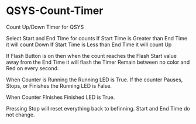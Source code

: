 # QSYS-Count-Timer
Count Up/Down Timer for QSYS

Select Start and End TIme for counts
      If Start Time is Greater than End Time it will count Down
      If Start Time is Less than End Time it will count Up

If Flash Button is on then when the count reaches the Flash Start value away from the End Time it will flash the Timer Remain between no color and Red on every second.

When Counter is Running the Running LED is True. If the counter Pauses, Stops, or Finishes the Running LED is False.

When Counter FInishes Finished LED is True.

Pressing Stop will reset everything back to befinning. Start and End Time do not change.
